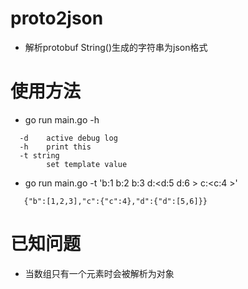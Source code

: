 # proto2json 
 * 解析protobuf String()生成的字符串为json格式
# 使用方法
 * go run main.go -h
```
  -d    active debug log
  -h    print this
  -t string
        set template value
```
 * go run main.go -t 'b:1 b:2 b:3 d:<d:5 d:6 > c:<c:4 >'
```
   {"b":[1,2,3],"c":{"c":4},"d":{"d":[5,6]}}
```
# 已知问题
 * 当数组只有一个元素时会被解析为对象

